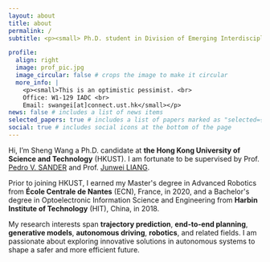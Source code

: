 ```yaml
---
layout: about
title: about
permalink: /
subtitle: <p><small> Ph.D. student in Division of Emerging Interdisciplinary Areas • The Hong Kong University of Science and Technology</small></p>

profile:
  align: right
  image: prof_pic.jpg
  image_circular: false # crops the image to make it circular
  more_info: |
    <p><small>This is an optimistic pessimist. <br>
    Office: W1-129 IADC <br>
    Email: swangei[at]connect.ust.hk</small></p>
news: false # includes a list of news items
selected_papers: true # includes a list of papers marked as "selected={true}"
social: true # includes social icons at the bottom of the page
---
```


Hi, I’m Sheng Wang a Ph.D. candidate at **the Hong Kong University of Science and Technology** (HKUST). I am fortunate to be supervised by Prof. [Pedro V. SANDER](https://www.cse.ust.hk/~psander/) and Prof. [Junwei LIANG](https://junweiliang.me/).

Prior to joining HKUST, I earned my Master's degree in Advanced Robotics from **École Centrale de Nantes** (ECN), France, in 2020, and a Bachelor's degree in Optoelectronic Information Science and Engineering from **Harbin Institute of Technology** (HIT), China, in 2018.

My research interests span **trajectory prediction**, **end-to-end planning**, **generative models**, **autonomous driving**, **robotics**, and related fields. I am passionate about exploring innovative solutions in autonomous systems to shape a safer and more efficient future.

